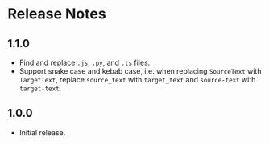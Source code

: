 # Release Notes

## 1.1.0

* Find and replace `.js`, `.py`, and `.ts` files.
* Support snake case and kebab case, i.e. when replacing `SourceText` with `TargetText`, replace `source_text` with `target_text` and `source-text` with `target-text`.

## 1.0.0

* Initial release.
